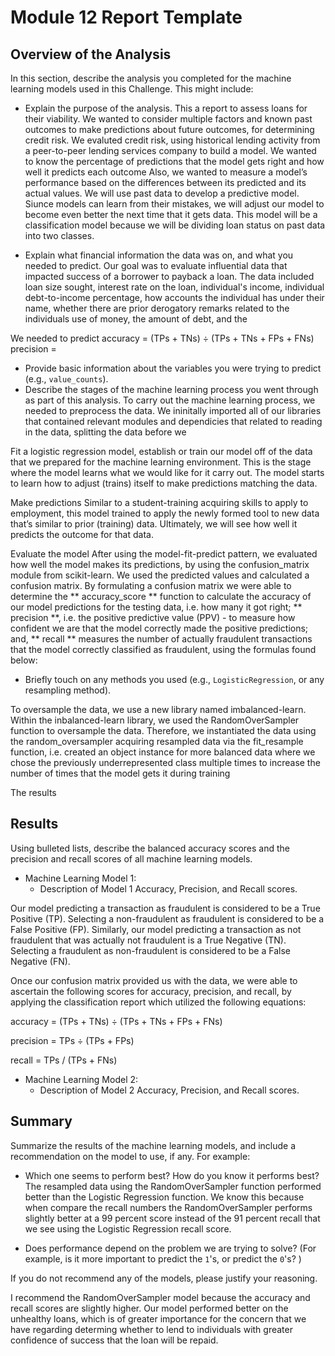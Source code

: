# Module 12 Report Template

## Overview of the Analysis

In this section, describe the analysis you completed for the machine learning models used in this Challenge. This might include:

* Explain the purpose of the analysis.
This a report to assess loans for their viability. We wanted to consider multiple factors and known past outcomes to make predictions about future outcomes, for determining credit risk. We evaluted credit risk, using historical lending activity from a peer-to-peer lending services company to build a model.  We wanted to know the percentage of predictions that the model gets right and how well it predicts each outcome  Also, we wanted to measure a model’s performance based on the differences between its predicted and its actual values.  We will use past data to develop a predictive model.  Siunce models can learn from their mistakes, we will adjust our model to become even better the next time that it gets data.  This model will be a classification model because we will be dividing loan status on past data into two classes. 

* Explain what financial information the data was on, and what you needed to predict.
Our goal was to evaluate influential data that impacted success of a borrower to payback a loan.  The data included loan size sought, interest rate on the loan, individual's income, individual debt-to-income percentage, how accounts the individual has under their name, whether there are prior derogatory remarks related to the individuals use of money, the amount of debt, and the 

We needed to predict
accuracy = (TPs + TNs) ÷ (TPs + TNs + FPs + FNs)
precision = 

* Provide basic information about the variables you were trying to predict (e.g., `value_counts`).
* Describe the stages of the machine learning process you went through as part of this analysis.
To carry out the machine learning process, we needed to preprocess the data.  We ininitally imported all of our libraries that contained relevant modules and dependicies that related to reading in the data, splitting the data before we 

Fit a logistic regression model, establish or train our model off of the data that we prepared for the machine learning environment.  This is the stage where the model learns what we would like for it carry out. The model starts to learn how to adjust (trains) itself to make predictions matching the data.

Make predictions
Similar to a student-training acquiring skills to apply to employment, this model trained to apply the newly formed tool to new data that’s similar to prior (training) data. Ultimately, we will see how well it predicts the outcome for that data.

Evaluate the model
After using the model-fit-predict pattern, we evaluated how well the model makes its predictions, by using the confusion_matrix module from scikit-learn.  We used the predicted values and calculated a confusion matrix.  By formulating a confusion matrix we were able to determine the ** accuracy_score ** function to calculate the accuracy of our model predictions for the testing data, i.e. how many it got right; ** precision  **, i.e. the positive predictive value (PPV) - to measure how confident we are that the model correctly made the positive predictions; and, ** recall ** measures the number of actually fraudulent transactions that the model correctly classified as fraudulent, using the formulas found below:

* Briefly touch on any methods you used (e.g., `LogisticRegression`, or any resampling method).

To oversample the data, we use a new library named imbalanced-learn. Within the inbalanced-learn library, we used the RandomOverSampler function to oversample the data.  Therefore, we instantiated the data using the random_oversampler acquiring resampled data via the fit_resample function, i.e. created an object instance for more balanced data where we chose the previously underrepresented class multiple times to increase the number of times that the model gets it during training

The results 
## Results

Using bulleted lists, describe the balanced accuracy scores and the precision and recall scores of all machine learning models.

* Machine Learning Model 1:
  * Description of Model 1 Accuracy, Precision, and Recall scores.
 
 Our model predicting a transaction as fraudulent is considered to be a True Positive (TP).
 Selecting a non-fraudulent as fraudulent is considered to be a False Positive (FP).
 Similarly, our model predicting a transaction as not fraudulent that was actually not fraudulent is a True Negative (TN).
 Selecting a fraudulent as non-fraudulent is considered to be a False Negative (FN).
 
Once our confusion matrix provided us with the data, we were able to ascertain the following scores for accuracy, precision, and recall, by applying the classification report which utilized the following equations:

accuracy = (TPs + TNs) ÷ (TPs + TNs + FPs + FNs)
  
precision = TPs ÷ (TPs + FPs)

recall = TPs / (TPs + FNs)


* Machine Learning Model 2:
  * Description of Model 2 Accuracy, Precision, and Recall scores.



## Summary

Summarize the results of the machine learning models, and include a recommendation on the model to use, if any. For example:
* Which one seems to perform best? How do you know it performs best?  
The resampled data using the RandomOverSampler function performed better than the Logistic Regression function.  We know this because when compare the recall numbers the RandomOverSampler performs slightly better at a 99 percent score instead of the 91 percent recall that we see using the Logistic Regression recall score.

* Does performance depend on the problem we are trying to solve? (For example, is it more important to predict the `1`'s, or predict the `0`'s? )

If you do not recommend any of the models, please justify your reasoning.

I recommend the RandomOverSampler model because the accuracy and recall scores are slightly higher.  Our model performed better on the unhealthy loans, which is of greater importance for the concern that we have regarding determing whether to lend to individuals with greater confidence of success that the loan will be repaid.  